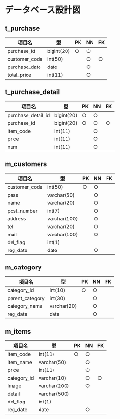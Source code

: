 # データベース設計図

## t_purchase

|項目名|型|PK|NN|FK|
|-----|--|--|--|--|
|purchase_id|bigint(20)|○|○||
|customer_code|int(50)||○|○|
|purchase_date|date||○||
|total_price|int(11)||○||

## t_purchase_detail

|項目名|型|PK|NN|FK|
|-----|--|--|--|--|
|purchase_detail_id|bigint(20)|○|○||
|purchase_id|bigint(20) |○|○|○|
|item_code|int(11)||○||
|price|int(11)||○||
|num|int(11)||○||

## m_customers

|項目名|型|PK|NN|FK|
|-----|--|--|--|--|
|customer_code|int(50)|○|○||
|pass|varchar(50)||○||
|name|varchar(20)||○||
|post_number|int(7)||○||
|address|varchar(100)||○||
|tel|varchar(20)||○||
|mail|varchar(100)||○||
|del_flag|int(1)||||
|reg_date|date||○||

## m_category

|項目名|型|PK|NN|FK|
|-----|--|--|--|--|
|category_id|int(10)|○|○||
|parent_category|int(30)||○||
|category_name|varchar(20)||○||
|reg_date|date||○||

## m_items

|項目名|型|PK|NN|FK|
|-----|--|--|--|--|
|item_code|int(11)|○|○||
|item_name|varchar(50)||○||
|price|int(11)||○||
|category_id|varchar(10)||○|○|
|image|varchar(200)||○||
|detail|varchar(500)||||
|del_flag|int(1)||||
|reg_date|date||○||
